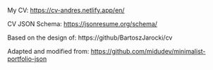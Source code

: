 My CV:
https://cv-andres.netlify.app/en/

CV JSON Schema:
https://jsonresume.org/schema/

Based on the design of:
https://github/BartoszJarocki/cv

Adapted and modified from:
https://github.com/midudev/minimalist-portfolio-json
